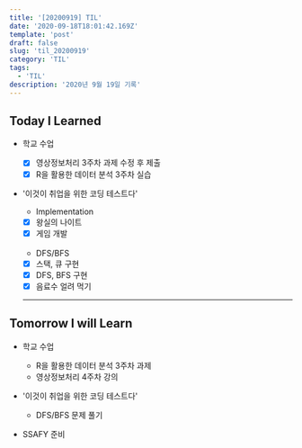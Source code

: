 ```yaml
---
title: '[20200919] TIL'
date: '2020-09-18T18:01:42.169Z'
template: 'post'
draft: false
slug: 'til_20200919'
category: 'TIL'
tags:
  - 'TIL'
description: '2020년 9월 19일 기록'
---
```


## Today I Learned

- 학교 수업

  - [x] 영상정보처리 3주차 과제 수정 후 제출
  - [x] R을 활용한 데이터 분석 3주차 실습

- '이것이 취업을 위한 코딩 테스트다'

  - Implementation
  - [x] 왕실의 나이트
  - [x] 게임 개발 <br><br>

  - DFS/BFS
  - [x] 스택, 큐 구현
  - [x] DFS, BFS 구현
  - [x] 음료수 얼려 먹기

  <hr>

## Tomorrow I will Learn

- 학교 수업

  - R을 활용한 데이터 분석 3주차 과제
  - 영상정보처리 4주차 강의

- '이것이 취업을 위한 코딩 테스트다'

  - DFS/BFS 문제 풀기

- SSAFY 준비
